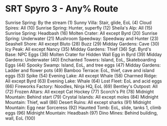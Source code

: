 # SRT Spyro 3 - Any% Route

Sunrise Spring: By the stream (1)
Sunny Villa: Stair, glide, EoL (4)
Cloud Spires: All (10)
Sunrise Spring: Hunter, superfly (12)
Sheila's Alp: All (15)
Sunrise Spring: Headbash (16)
Molten Crater: All except Byrd (20)
Sunrise Spring: Underwater (21)
Mushroom Speedway: Speedway and Hunter (23)
Seashell Shore: All except Bluto (28)
Buzz (29)
Midday Gardens: Cave (30)
Icy Peak: All except Nancy (35)
Midday Gardens: Thief (36)
Sgt. Byrd's Base: NPC Eggs (38)
Molten Crater for Hidden Wall Egg in Byrd (39)
Midday Gardens: Underwater (40)
Enchanted Towers: Island, EoL, Skateboarding Eggs (44)
Spooky Swamp: Island, EoL, and tree eggs (47)
Midday Gardens: Ladder and flower pots (49)
Bamboo Terrace: EoL, thief, cave and island eggs (53)
Spike (54)
Evening Lake: All except Whale (58)
Charmed Ridge: All except Byrd (63)
Evening Lake: Whale (64)
Lost Fleet: EoL and acid eggs (66)
Fireworks Factory: Noodles, Ninja HQ, EoL (69)
Bentley's Outpost: All (72)
Frozen Altars: All except Cat Hockey (77)
Scorch's Pit (78)
Midnight Mountain: Behind start (79)
Crystal Islands: All except moles (84)
Midnight Mountain: Thief, wall (86)
Desert Ruins: All except sharks (91)
Midnight Mountain: Egg near Sorceress (92)
Haunted Tomb: EoL, slide, tanks 1, climb eggs (96)
Midnight Mountain: Headbash (97)
Dino Mines: Behind building, wall, EoL (100)
